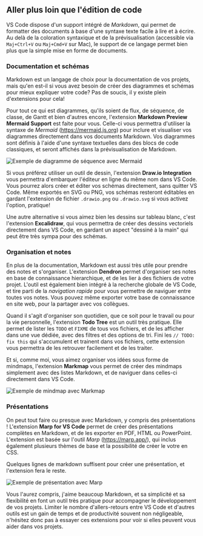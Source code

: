 ## Aller plus loin que l'édition de code

VS Code dispose d'un support intégré de _Markdown_, qui permet de formatter des documents à base d'une syntaxe texte facile à lire et à écrire. Au delà de la coloration syntaxique et de la prévisualisation (accessible via `Maj+Ctrl+V` ou `Maj+Cmd+V` sur Mac), le support de ce langage permet bien plus que la simple mise en forme de documents.

### Documentation et schémas

Markdown est un langage de choix pour la documentation de vos projets, mais qu'en est-il si vous avez besoin de créer des diagrammes et schémas pour mieux expliquer votre code?
Pas de soucis, il y existe plein d'extensions pour cela!

Pour tout ce qui est diagrammes, qu'ils soient de flux, de séquence, de classe, de Gantt et bien d'autres encore, l'extension **Markdown Preview Mermaid Support** est faite pour vous. Celle-ci vous permettra d'utiliser la syntaxe de _Mermaid_ (https://mermaid.js.org) pour inclure et visualiser vos diagrammes directement dans vos documents Markdown. Vos diagrammes sont définis à l'aide d'une syntaxe textuelles dans des blocs de code classiques, et seront affichés dans la prévisualisation de Markdown.

![Exemple de diagramme de séquence avec Mermaid](./images/mermaid.png)

Si vous préférez utiliser un outil de dessin, l'extension **Draw.io Integration** vous permettra d'embarquer l'éditeur en ligne du même nom dans VS Code. Vous pourrez alors créer et éditer vos schémas directement, sans quitter VS Code. Même exportés en SVG ou PNG, vos schémas resteront éditables en gardant l'extension de fichier `.drawio.png` ou `.drawio.svg` si vous activez l'option, pratique!

Une autre alternative si vous aimez bien les dessins sur tableau blanc, c'est l'extension **Excalidraw**, qui vous permettra de créer des dessins vectoriels directement dans VS Code, en gardant un aspect "dessiné à la main" qui peut être très sympa pour des schémas.

### Organisation et notes

En plus de la documentation, Markdown est aussi très utile pour prendre des notes et s'organiser. L'extension **Dendron** permet d'organiser ses notes en base de connaissance hierarchique, et de les lier à des fichiers de votre projet. L'outil est également bien intégré à la recherche globale de VS Code, et tire parti de la _navigation rapide_ pour vous permettre de naviguer entre toutes vos notes. Vous pouvez même exporter votre base de connaissance en site web, pour la partager avec vos collègues.

Quand il s'agit d'organiser son quotidien, que ce soit pour le travail ou pour la vie personnelle, l'extension **Todo Tree** est un outil très pratique. Elle permet de lister les `TODO` et `FIXME` de tous vos fichiers, et de les afficher dans une vue dédiée, avec des filtres et des options de tri. Fini les `// TODO: fix this` qui s'accumulent et trainent dans vos fichiers, cette extension vous permettra de les retrouver facilement et de les traiter.

Et si, comme moi, vous aimez organiser vos idées sous forme de mindmaps, l'extension **Markmap** vous permet de créer des mindmaps simplement avec des listes Markdown, et de naviguer dans celles-ci directement dans VS Code.

![Exemple de mindmap avec Markmap](./images/markmap.png)

### Présentations

On peut tout faire ou presque avec Markdown, y compris des présentations ! L'extension **Marp for VS Code** permet de créer des présentations complètes en Markdown, et de les exporter en PDF, HTML ou PowerPoint. L'extension est basée sur l'outil _Marp_ (https://marp.app/), qui inclus également plusieurs thèmes de base et la possibilité de créer le votre en CSS.

Quelques lignes de markdown suffisent pour créer une présentation, et l'extension fera le reste.

![Exemple de présentation avec Marp](./images/marp.png)

Vous l'aurez compris, j'aime beaucoup Markdown, et sa simplicité et sa flexibilité en font un outil très pratique pour accompagner le développement de vos projets. Limiter le nombre d'allers-retours entre VS Code et d'autres outils est un gain de temps et de productivité souvent non négligeable, n'hésitez donc pas à essayer ces extensions pour voir si elles peuvent vous aider dans vos projets.
